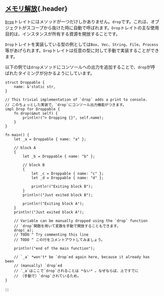 ## [メモリ解放](#メモリ解放){.header}

[`Drop`](https://doc.rust-lang.org/std/ops/trait.Drop.html)トレイトにはメソッドが一つだけしかありません。`drop`です。これは、オブジェクトがスコープから抜けた時に自動で呼ばれます。`Drop`トレイトの主な使用目的は、インスタンスが所有する資源を開放することです。

`Drop`トレイトを実装している型の例としては`Box`、`Vec`、`String`、`File`、`Process`等があげられます。`Drop`トレイトは任意の型に対して手動で実装することができます。

以下の例では`drop`メソッドにコンソールへの出力を追加することで、`drop`が呼ばれたタイミングが分かるようにしています。

    struct Droppable {
        name: &'static str,
    }

    // This trivial implementation of `drop` adds a print to console.
    // このちょっとした実装で、`drop`にコンソール出力機能がつきます。
    impl Drop for Droppable {
        fn drop(&mut self) {
            println!("> Dropping {}", self.name);
        }
    }

    fn main() {
        let _a = Droppable { name: "a" };

        // block A
        {
            let _b = Droppable { name: "b" };

            // block B
            {
                let _c = Droppable { name: "c" };
                let _d = Droppable { name: "d" };

                println!("Exiting block B");
            }
            println!("Just exited block B");

            println!("Exiting block A");
        }
        println!("Just exited block A");

        // Variable can be manually dropped using the `drop` function
        // `drop`関数を用いて変数を手動で開放することもできます。
        drop(_a);
        // TODO ^ Try commenting this line
        // TODO ^ この行をコメントアウトしてみましょう。

        println!("end of the main function");

        // `_a` *won't* be `drop`ed again here, because it already has been
        // (manually) `drop`ed
        // `_a`はここで`drop`されることは *ない* 。なぜならば、上ですでに
        // （手動で）`drop`されているため。
    }
:::

